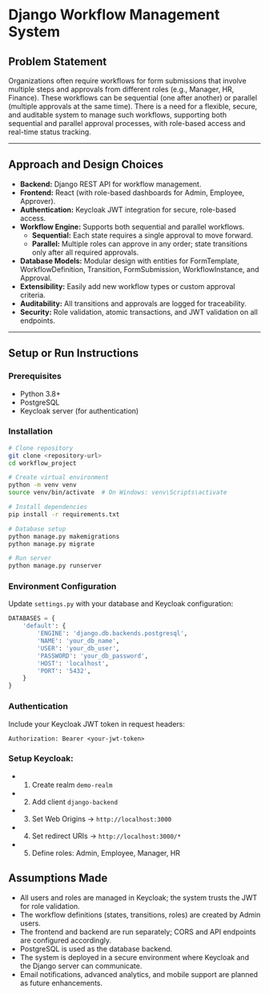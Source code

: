 # Django Workflow Management System

## Problem Statement

Organizations often require workflows for form submissions that involve multiple steps and approvals from different roles (e.g., Manager, HR, Finance). These workflows can be sequential (one after another) or parallel (multiple approvals at the same time). There is a need for a flexible, secure, and auditable system to manage such workflows, supporting both sequential and parallel approval processes, with role-based access and real-time status tracking.

---

## Approach and Design Choices

- **Backend:** Django REST API for workflow management.
- **Frontend:** React (with role-based dashboards for Admin, Employee, Approver).
- **Authentication:** Keycloak JWT integration for secure, role-based access.
- **Workflow Engine:** Supports both sequential and parallel workflows.
  - **Sequential:** Each state requires a single approval to move forward.
  - **Parallel:** Multiple roles can approve in any order; state transitions only after all required approvals.
- **Database Models:** Modular design with entities for FormTemplate, WorkflowDefinition, Transition, FormSubmission, WorkflowInstance, and Approval.
- **Extensibility:** Easily add new workflow types or custom approval criteria.
- **Auditability:** All transitions and approvals are logged for traceability.
- **Security:** Role validation, atomic transactions, and JWT validation on all endpoints.

---

## Setup or Run Instructions

### Prerequisites

- Python 3.8+
- PostgreSQL
- Keycloak server (for authentication)

### Installation

```bash
# Clone repository
git clone <repository-url>
cd workflow_project

# Create virtual environment
python -m venv venv
source venv/bin/activate  # On Windows: venv\Scripts\activate

# Install dependencies
pip install -r requirements.txt

# Database setup
python manage.py makemigrations
python manage.py migrate

# Run server
python manage.py runserver
```

### Environment Configuration

Update `settings.py` with your database and Keycloak configuration:

```python
DATABASES = {
    'default': {
        'ENGINE': 'django.db.backends.postgresql',
        'NAME': 'your_db_name',
        'USER': 'your_db_user',
        'PASSWORD': 'your_db_password',
        'HOST': 'localhost',
        'PORT': '5432',
    }
}
```

### Authentication

Include your Keycloak JWT token in request headers:

```
Authorization: Bearer <your-jwt-token>
```

### Setup Keycloak:
- 1. Create realm `demo-realm`
- 2. Add client `django-backend`
- 3. Set Web Origins → `http://localhost:3000`
- 4. Set redirect URIs → `http://localhost:3000/*`
- 5. Define roles: Admin, Employee, Manager, HR

## Assumptions Made

- All users and roles are managed in Keycloak; the system trusts the JWT for role validation.
- The workflow definitions (states, transitions, roles) are created by Admin users.
- The frontend and backend are run separately; CORS and API endpoints are configured accordingly.
- PostgreSQL is used as the database backend.
- The system is deployed in a secure environment where Keycloak and the Django server can communicate.
- Email notifications, advanced analytics, and mobile support are planned as future enhancements.
